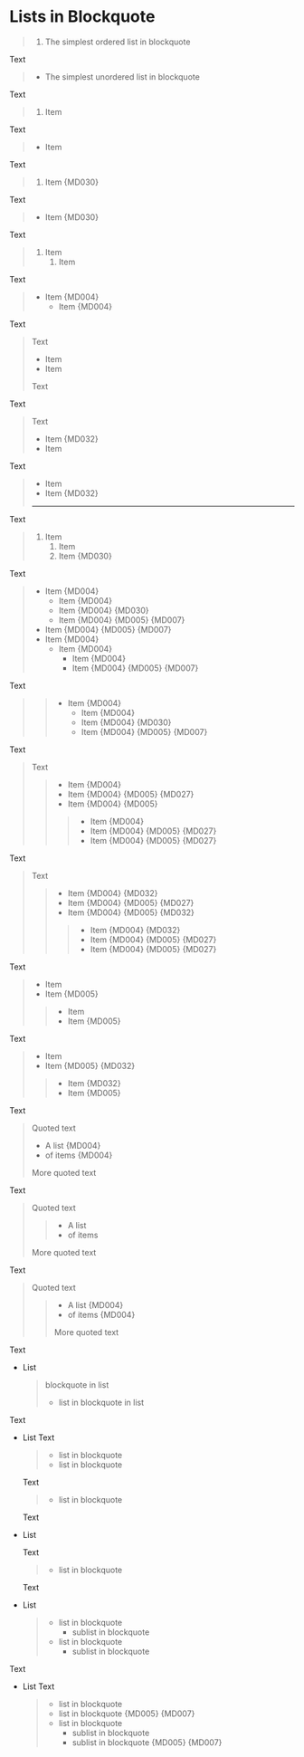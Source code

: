# Lists in Blockquote

> 1. The simplest ordered list in blockquote

Text

> + The simplest unordered list in blockquote

Text

>1. Item

Text

>+ Item

Text

>1.  Item {MD030}

Text

>+  Item {MD030}

Text

> 1. Item
>    1. Item

Text

> - Item {MD004}
>   - Item {MD004}

Text

> Text
>
> + Item
> + Item
>
> Text

Text

> Text
> + Item {MD032}
> + Item

Text

> + Item
> + Item {MD032}
> ---

Text

   > 1. Item
   >    1. Item
   >    1.  Item {MD030}

Text

   > * Item {MD004}
   >   * Item {MD004}
   >   *  Item {MD004} {MD030}
   >    * Item {MD004} {MD005} {MD007}
   >  * Item {MD004} {MD005} {MD007}
   > * Item {MD004}
   >   * Item {MD004}
   >     * Item {MD004}
   >      * Item {MD004} {MD005} {MD007}

Text

  > > * Item {MD004}
  > >   * Item {MD004}
  > >   *  Item {MD004} {MD030}
  > >    * Item {MD004} {MD005} {MD007}

Text

  > Text
  >
  > > - Item {MD004}
  >  > - Item {MD004} {MD005} {MD027}
   > > - Item {MD004} {MD005}
   > >
  > > > - Item {MD004}
  > >  > - Item {MD004} {MD005} {MD027}
  >  > > - Item {MD004} {MD005} {MD027}

Text

  > Text
  > > - Item {MD004} {MD032}
  >  > - Item {MD004} {MD005} {MD027}
   > > - Item {MD004} {MD005} {MD032}
  > > > - Item {MD004} {MD032}
  > >  > - Item {MD004} {MD005} {MD027}
  >  > > - Item {MD004} {MD005} {MD027}

Text

>+ Item
> + Item {MD005}
>>
>>+ Item
>> + Item {MD005}

Text

>+ Item
> + Item {MD005} {MD032}
>>+ Item {MD032}
>> + Item {MD005}

Text

> Quoted text
>
> * A list {MD004}
> * of items {MD004}
>
> More quoted text

Text

> Quoted text
>
> > + A list
> > + of items
>
> More quoted text

Text

> Quoted text
>
> > - A list {MD004}
> > - of items {MD004}
> >
> > More quoted text

Text

+ List
  > blockquote in list
  >
  > + list in blockquote in list

Text

+ List
  Text

  > + list in blockquote
  > + list in blockquote

  Text

  > + list in blockquote

  Text
+ List

  Text

  > + list in blockquote

  Text
+ List

  > + list in blockquote
  >   + sublist in blockquote
  > + list in blockquote
  >   + sublist in blockquote

Text

+ List
  Text

  > + list in blockquote
  >  + list in blockquote {MD005} {MD007}
  > + list in blockquote
  >   + sublist in blockquote
  >    + sublist in blockquote {MD005} {MD007}
